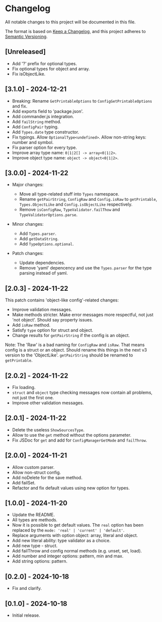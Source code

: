 # Changelog

All notable changes to this project will be documented in this file.

The format is based on [Keep a Changelog](https://keepachangelog.com/en/1.1.0/),
and this project adheres to [Semantic Versioning](https://semver.org/spec/v2.0.0.html).

## [Unreleased]

- Add '?' prefix for optional types.
- Fix optional types for object and array.
- Fix isObjectLike.

## [3.1.0] - 2024-12-21

- Breaking: Rename `GetPrintableOptions` to `ConfigGetPrintableOptions` and fix.
- Add exports field to 'package.json'.
- Add commander.js integration.
- Add `failString` method.
- Add `ConfigPair` typing.
- Add `Types.date` type constructor.
- Fix typings. Allow `OptionalType<undefined>`. Allow non-string keys: number and symbol.
- Fix parser option for every type.
- Improve array type name: `0|1|2[] -> array<0|1|2>`.
- Improve object type name: `object -> object<0|1|2>`.

## [3.0.0] - 2024-11-22

- Major changes:
  - Move all type-related stuff into `Types` namespace.
  - Rename `getPairString`, `ConfigRaw` and `Config.isRaw` to
    `getPrintable`, `Types.ObjectLike` and `Config.isObjectLike` respectively.
  - Remove `isConfigRaw`, `TypeValidator.failThow` and `TypeValidatorOptions.parse`.

- Minor changes:
  - Add `Types.parser`.
  - Add `getDataString`.
  - Add `TypeOptions.optional`.

- Patch changes:
  - Update dependencies.
  - Remove 'yaml' depencency and use the `Types.parser` for the type parsing instead of yaml.


## [2.0.3] - 2024-11-22

This patch contains 'object-like config'-related changes:

- Improve validation messages.
- Make methods stricter. Make error messages more respectful, not just 'not object'. Should say property issues.
- Add `isRaw` method.
- Satisfy `type` option for struct and object.
- Change results for `getPairString` if the config is an object.

Note: The 'Raw' is a bad naming for `ConfigRaw` and `isRaw`.
That means config is a struct or an object.
Should rename this things in the next v3 version to the 'ObjectLike'. `getPairString` should be renamed to `getPrintable`.

## [2.0.2] - 2024-11-22

- Fix loading.
- `struct` and `object` type checking messages now contain all problems, not just the first one.
- Improve other validation messages.

## [2.0.1] - 2024-11-22

- Delete the useless `ShowSourcesType`.
- Allow to use the `get` method without the options parameter.
- Fix JSDoc for `get` and add for `ConfigManagerGetMode` and `failThrow`.

## [2.0.0] - 2024-11-21

- Allow custom parser.
- Allow non-struct config.
- Add noDelete for the save method.
- Add failSet.
- Refactor and fix default values using new option for types.

## [1.0.0] - 2024-11-20

- Update the README.
- All types are methods.
- Now it is possible to get default values. The `real` option has been replaced by the `mode: 'real' | 'current' | 'default'`.
- Replace arguments with option object: array, literal and object.
- Add new literal ability: type validator as a choice.
- Add new type - struct.
- Add failThrow and config normal methods (e.g. unset, set, load).
- Add number and integer options: pattern, min and max.
- Add string options: pattern.

## [0.2.0] - 2024-10-18

- Fix and clarify.

## [0.1.0] - 2024-10-18

- Initial release.
